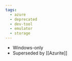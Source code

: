 ```yaml
---
tags:
  - azure
  - deprecated
  - dev-tool
  - emulator
  - storage
---
```

- Windows-only
- Superseded by [[Azurite]]